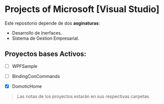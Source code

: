 # Projects of Microsoft [Visual Studio]

Este repositorio depende de dos **asginaturas**:
- Desarrollo de Inerfaces.
- Sistema de Gestion Empresarial.

## Proyectos bases Activos:

- [ ] WPFSample
- [ ] BindingConCommands
- [X] DomoticHome
        
        
        
        
        
        
        
>   Las notas de los proyectos estarán en sus respectivas carpetas.
